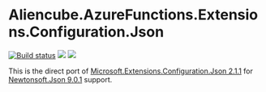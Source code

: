 # Aliencube.AzureFunctions.Extensions.Configuration.Json #

[![Build status](https://ci.appveyor.com/api/projects/status/6ex8if2l1ffdahfq/branch/dev?svg=true)](https://ci.appveyor.com/project/justinyoo/azurefunctions-extensions/branch/dev) [![](https://img.shields.io/nuget/dt/Aliencube.AzureFunctions.Extensions.Configuration.Json.svg)](https://www.nuget.org/packages/Aliencube.AzureFunctions.Extensions.Configuration.Json/) [![](https://img.shields.io/nuget/v/Aliencube.AzureFunctions.Extensions.Configuration.Json.svg)](https://www.nuget.org/packages/Aliencube.AzureFunctions.Extensions.Configuration.Json/)

This is the direct port of [Microsoft.Extensions.Configuration.Json 2.1.1](https://www.nuget.org/packages/Microsoft.Extensions.Configuration.Json/2.1.1) for [Newtonsoft.Json 9.0.1](https://www.nuget.org/packages/Newtonsoft.Json/9.0.1) support.
